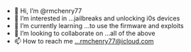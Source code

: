 - 👋 Hi, I’m @rmchenry77
- 👀 I’m interested in ...jailbreaks and unlocking i0s devices
- 🌱 I’m currently learning ...to use the firmware and exploits
- 💞️ I’m looking to collaborate on ...all of the above
- 📫 How to reach me ...rmchenry77@icloud.com


<!---
rmchenry77/rmchenry77 is a ✨ special ✨ repository because its `README.md` (this file) appears on your GitHub profile.
You can click the Preview link to take a look at your changes.
--->
